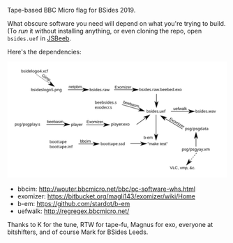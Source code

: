 Tape-based BBC Micro flag for BSides 2019.

What obscure software you need will depend on what you're trying to
build.  (To *run* it without installing anything, or even cloning the
repo, open `bsides.uef` in [JSBeeb](https://bbc.godbolt.org/).

Here's the dependencies:

!["Build dependencies"](build.svg)

* bbcim: http://wouter.bbcmicro.net/bbc/pc-software-whs.html
* exomizer: https://bitbucket.org/magli143/exomizer/wiki/Home
* b-em: https://github.com/stardot/b-em
* uefwalk: http://regregex.bbcmicro.net/

Thanks to K for the tune, RTW for tape-fu, Magnus for exo, everyone at bitshifters, and of course Mark for BSides Leeds.
